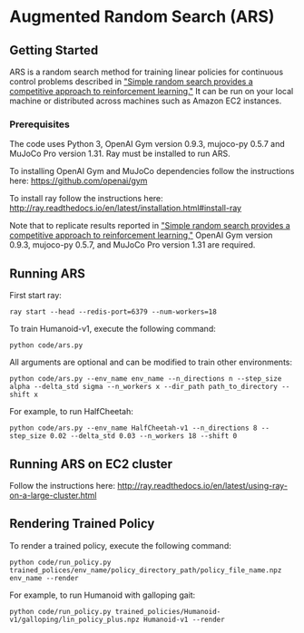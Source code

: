 # Augmented Random Search (ARS)


## Getting Started
ARS is a random search method for training linear policies for continuous control problems described in ["Simple random search provides a competitive approach to reinforcement learning."](https://arxiv.org/abs/1803.07055) It can be run on your local machine or distributed across machines such as Amazon EC2 instances. 


### Prerequisites

The code uses Python 3, OpenAI Gym version 0.9.3, mujoco-py 0.5.7 and MuJoCo Pro version 1.31. Ray must be installed to run ARS. 

To installing OpenAI Gym and MuJoCo dependencies follow the instructions here:
https://github.com/openai/gym

To install ray follow the instructions here: 
http://ray.readthedocs.io/en/latest/installation.html#install-ray

Note that to replicate results reported in ["Simple random search provides a competitive approach to reinforcement learning,"](https://arxiv.org/abs/1803.07055) OpenAI Gym version 0.9.3, mujoco-py 0.5.7, and MuJoCo Pro version 1.31 are required. 

## Running ARS

First start ray:

```
ray start --head --redis-port=6379 --num-workers=18
```

To train Humanoid-v1, execute the following command: 

```
python code/ars.py
```


All arguments are optional and can be modified to train other environments:

```
python code/ars.py --env_name env_name --n_directions n --step_size alpha --delta_std sigma --n_workers x --dir_path path_to_directory --shift x
```

For example, to run HalfCheetah:

```
python code/ars.py --env_name HalfCheetah-v1 --n_directions 8 --step_size 0.02 --delta_std 0.03 --n_workers 18 --shift 0
```

## Running ARS on EC2 cluster

Follow the instructions here: http://ray.readthedocs.io/en/latest/using-ray-on-a-large-cluster.html


## Rendering Trained Policy

To render a trained policy, execute the following command:

```
python code/run_policy.py trained_polices/env_name/policy_directory_path/policy_file_name.npz env_name --render
```

For example, to run Humanoid with galloping gait:

```
python code/run_policy.py trained_policies/Humanoid-v1/galloping/lin_policy_plus.npz Humanoid-v1 --render 
```
